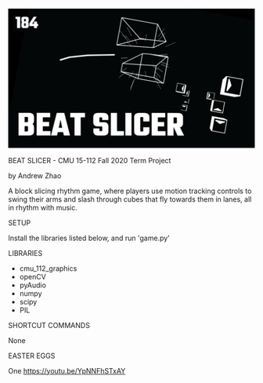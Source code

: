 ![alt text](https://github.com/47hao/Beat-Slicer/blob/main/thumbnail.png)

BEAT SLICER - CMU 15-112 Fall 2020 Term Project

by Andrew Zhao

A block slicing rhythm game, where players use motion tracking controls to swing their arms 
and slash through cubes that fly towards them in lanes, all in rhythm with music.

SETUP

Install the libraries listed below, and run 'game.py'

LIBRARIES
- cmu_112_graphics
- openCV
- pyAudio
- numpy
- scipy
- PIL

SHORTCUT COMMANDS

None

EASTER EGGS

One
https://youtu.be/YpNNFhSTxAY
